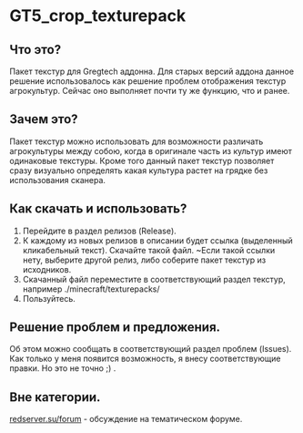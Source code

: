 # GT5_crop_texturepack

## Что это?
Пакет текстур для Gregtech аддонна. Для старых версий аддона данное решение использовалось как решение проблем отображения текстур агрокультур. Сейчас оно выполняет почти ту же функцию, что и ранее.

## Зачем это?
Пакет текстур можно использовать для возможности различать агрокультуры между собою, когда в оригинале часть из культур имеют одинаковые текстуры. Кроме того данный пакет текстур позволяет сразу визуально определять какая культура растет на грядке без использования сканера.

## Как скачать и использовать?
1. Перейдите в раздел релизов (Release).
2. К каждому из новых релизов в описании будет ссылка (выделенный кликабельный текст). Скачайте такой файл. ~Если такой ссылки нету, выберите другой релиз, либо соберите пакет текстур из исходников.
3. Скачанный файл переместите в соответствующий раздел текстур, например ./minecraft/texturepacks/
4. Пользуйтесь.

## Решение проблем и предложения.
Об этом можно сообщать в соответствующий раздел проблем (Issues). Как только у меня появится возможность, я внесу соответствующие правки. Но это не точно ;) .

## Вне категории.
[redserver.su/forum](https://redserver.su/forum/topic/23978-reshenie-problemy-otobrazheniya-tekstur-kultur/) - обсуждение на тематическом форуме.

